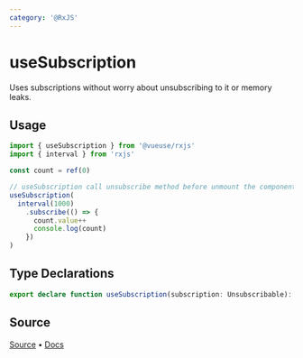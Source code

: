 ```yaml
---
category: '@RxJS'
---
```


# useSubscription

Uses subscriptions without worry about unsubscribing to it or memory leaks.

## Usage

```ts
import { useSubscription } from '@vueuse/rxjs'
import { interval } from 'rxjs'

const count = ref(0)

// useSubscription call unsubscribe method before unmount the component
useSubscription(
  interval(1000)
    .subscribe(() => {
      count.value++
      console.log(count)
    })
)
```


<!--FOOTER_STARTS-->
## Type Declarations

```typescript
export declare function useSubscription(subscription: Unsubscribable): void
```

## Source

[Source](https://github.com/vueuse/vueuse/blob/main/packages/rxjs/useSubscription/index.ts) • [Docs](https://github.com/vueuse/vueuse/blob/main/packages/rxjs/useSubscription/index.md)


<!--FOOTER_ENDS-->
